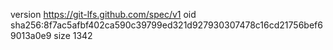 version https://git-lfs.github.com/spec/v1
oid sha256:8f7ac5afbf402ca590c39799ed321d927930307478c16cd21756bef69013a0e9
size 1342
